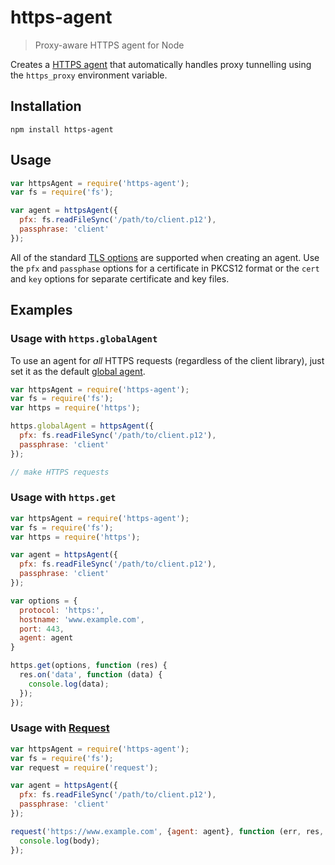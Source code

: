 # https-agent

> Proxy-aware HTTPS agent for Node

Creates a [HTTPS agent](http://nodejs.org/api/https.html#https_class_https_agent) that automatically handles proxy tunnelling using the `https_proxy` environment variable.

## Installation

```
npm install https-agent
```

## Usage

```js
var httpsAgent = require('https-agent');
var fs = require('fs');

var agent = httpsAgent({
  pfx: fs.readFileSync('/path/to/client.p12'),
  passphrase: 'client' 
});
```

All of the standard [TLS options](http://nodejs.org/api/tls.html#tls_tls_connect_options_callback) are supported when creating an agent. Use the `pfx` and `passphase` options for a certificate in PKCS12 format or the `cert` and `key` options for separate certificate and key files.

## Examples

### Usage with `https.globalAgent`

To use an agent for _all_ HTTPS requests (regardless of the client library), just set it as the default [global agent](http://nodejs.org/api/https.html#https_https_globalagent).

```js
var httpsAgent = require('https-agent');
var fs = require('fs');
var https = require('https');

https.globalAgent = httpsAgent({
  pfx: fs.readFileSync('/path/to/client.p12'),
  passphrase: 'client' 
});

// make HTTPS requests
``` 

### Usage with `https.get`

```js
var httpsAgent = require('https-agent');
var fs = require('fs');
var https = require('https');

var agent = httpsAgent({
  pfx: fs.readFileSync('/path/to/client.p12'),
  passphrase: 'client' 
});

var options = {
  protocol: 'https:',
  hostname: 'www.example.com',
  port: 443,
  agent: agent
}

https.get(options, function (res) {
  res.on('data', function (data) {
    console.log(data);
  });
});
``` 

### Usage with [Request](https://github.com/mikeal/request)

```js
var httpsAgent = require('https-agent');
var fs = require('fs');
var request = require('request');

var agent = httpsAgent({
  pfx: fs.readFileSync('/path/to/client.p12'),
  passphrase: 'client' 
});

request('https://www.example.com', {agent: agent}, function (err, res, body) {
  console.log(body);
});
``` 